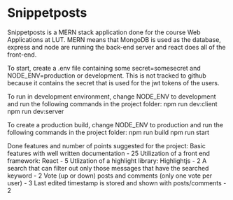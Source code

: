 # Snippetposts

Snippetposts is a MERN stack application done for the course Web Applications at LUT.
MERN means that MongoDB is used as the database, express and node are running the back-end server and react does all of the front-end.


To start, create a .env file containing some secret=somesecret and NODE_ENV=production or development. 
This is not tracked to github because it contains the secret that is used for the jwt tokens of the users.

To run in development environment, change NODE_ENV to development and run the following commands in the project folder:
npm run dev:client
npm run dev:server

To create a production build, change NODE_ENV to production and run the following commands in the project folder:
npm run build
npm run start

Done features and number of points suggested for the project:
Basic features with well written documentation - 25
Utilization of a front end framework: React - 5
Utlization of a highlight library: Highlightjs - 2
A search that can filter out only those messages that have the searched keyword - 2
Vote (up or down) posts and comments (only one vote per user) - 3
Last edited timestamp is stored and shown with posts/comments - 2



 
